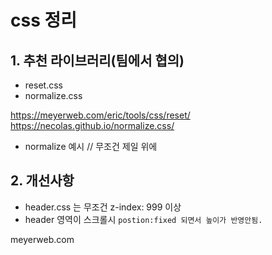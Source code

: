 # css 정리

## 1. 추천 라이브러리(팀에서 협의)

- reset.css
- normalize.css

https://meyerweb.com/eric/tools/css/reset/
https://necolas.github.io/normalize.css/

- normalize 예시 // 무조건 제일 위에
<link rel="stylesheet" href="https://necolas.github.io/normalize.css/8.0.1/normalize.css">

## 2. 개선사항

- header.css 는 무조건 z-index: 999 이상
- header 영역이 스크롤시 `postion:fixed 되면서 높이가 반영안됨.`

meyerweb.com
